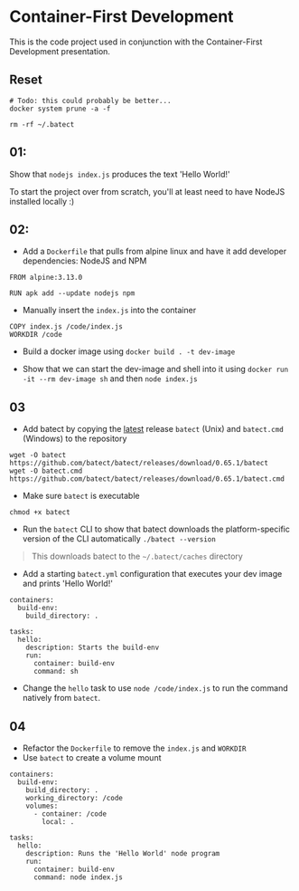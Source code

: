 # Container-First Development
This is the code project used in conjunction with the Container-First
Development presentation.

## Reset
```
# Todo: this could probably be better...
docker system prune -a -f

rm -rf ~/.batect 
```

## 01:
Show that `nodejs index.js` produces the text 'Hello World!'

To start the project over from scratch, you'll at least need
to have NodeJS installed locally :)

## 02:
- Add a `Dockerfile` that pulls from alpine linux and have it
add developer dependencies: NodeJS and NPM
```
FROM alpine:3.13.0

RUN apk add --update nodejs npm
```
- Manually insert the `index.js` into the container
```
COPY index.js /code/index.js
WORKDIR /code
```

- Build a docker image using `docker build . -t dev-image`

- Show that we can start the dev-image and shell into it using
`docker run -it --rm dev-image sh` and then `node index.js`

## 03
- Add batect by copying the [latest](https://github.com/batect/batect/releases)
 release `batect` (Unix) and `batect.cmd` (Windows) to the repository
```
wget -O batect https://github.com/batect/batect/releases/download/0.65.1/batect
wget -O batect.cmd https://github.com/batect/batect/releases/download/0.65.1/batect.cmd
```

- Make sure `batect` is executable
```
chmod +x batect
```

- Run the `batect` CLI to show that batect downloads the platform-specific version
of the CLI automatically `./batect --version`
> This downloads batect to the `~/.batect/caches` directory

- Add a starting `batect.yml` configuration that executes your dev image and prints 'Hello World!'
```
containers:
  build-env:
    build_directory: .

tasks:
  hello:
    description: Starts the build-env
    run:
      container: build-env
      command: sh
```

- Change the `hello` task to use `node /code/index.js` to run the command natively from `batect`.

## 04
- Refactor the `Dockerfile` to remove the `index.js` and `WORKDIR`
- Use `batect` to create a volume mount
```
containers:
  build-env:
    build_directory: .
    working_directory: /code
    volumes:
      - container: /code
        local: .

tasks:
  hello:
    description: Runs the 'Hello World' node program
    run:
      container: build-env
      command: node index.js
```
